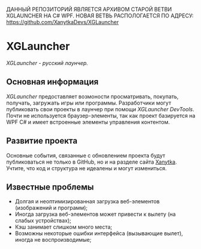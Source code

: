 ДАННЫЙ РЕПОЗИТОРИЙ ЯВЛЯЕТСЯ АРХИВОМ СТАРОЙ ВЕТВИ XGLAUNCHER НА C# WPF.
НОВАЯ ВЕТВЬ РАСПОЛОГАЕТСЯ ПО АДРЕСУ:
https://github.com/XanytkaDevs/XGLauncher

# XGLauncher
*XGLauncher - русский лаунчер.*

## Основная информация
  *XGLauncher* предоставляет возмоности просматривать, покупать, получать, загружать игры или программы. Разработчики могут публиковать свои проекты в лаунчер при помощи *XGLauncher DevTools*. Почти не используется браузер-элементы, так как проект базируется на WPF C# и имеет встроенные элементы управления контентом.

## Развитие проекта
  Основные события, связанные с обновлением проекта будут публиковаться не только в GitHub, но и на разделе сайта [Xanytka](https://xanytka.ru/schedule.html). Учтите, что код и структура не идеалены и могут измениться.

## Известные проблемы
* Долгая и неоптимизированная загрузка веб-элементов (изображений и программ);
* Иногда загрузка веб-элементов может привести к вылету (на слабых устройствах);
* Кэш занимает слишком много места;
* Возможны некоторые ошибки интерфейса (вызывающие вылет), иногда не воспроизводимые;
